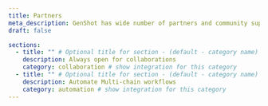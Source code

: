 ```yaml
---
title: Partners
meta_description: GenShot has wide number of partners and community supporters in the ecosystem
draft: false

sections:
  - title: "" # Optional title for section - (default - category name)
    description: Always open for collaborations
    category: collaboration # show integration for this category
  - title: "" # Optional title for section - (default - category name)
    description: Automate Multi-chain workflows
    category: automation # show integration for this category
---
```

